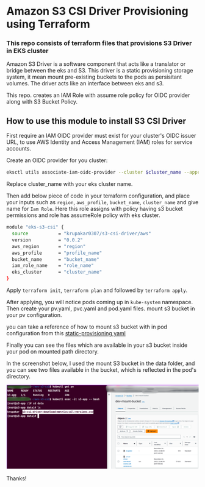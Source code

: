 # Amazon S3 CSI Driver Provisioning using Terraform
### This repo consists of terraform files that provisions S3 Driver in EKS cluster

Amazon S3 Driver is a software component that acts like a translator or bridge between the eks and S3. This driver is a static provisioning storage system, it mean mount pre-existing buckets to the pods as persisitant volumes.
The driver acts like an interface between eks and s3. 

This repo. creates an IAM Role with assume role policy for OIDC provider along with S3 Bucket Policy. 

## How to use this module to install S3 CSI Driver

First require an IAM OIDC provider must exist for your cluster's OIDC issuer URL, to use AWS Identity and Access Management (IAM) roles for service accounts.

Create an OIDC provider for you cluster:

```sh
eksctl utils associate-iam-oidc-provider --cluster $cluster_name --approve
```
Replace cluster_name with your eks cluster name.

Then add below piece of code in your terraform configuration, and place your inputs such as  `region`, `aws_profile`,  `bucket_name`, `cluster_name` and give name for `Iam Role`. Here this role assigns with policy having s3 bucket permissions and role has assumeRole policy with eks cluster.

```sh
module "eks-s3-csi" {
  source           = "krupakar0307/s3-csi-driver/aws"
  version          = "0.0.2"
  aws_region       = "region"
  aws_profile      = "profile_name"
  bucket_name      = "bucket_name"
  iam_role_name    = "role_name"
  eks_cluster      = "cluster_name"
}
```
Apply `terraform init`, `terraform plan` and followed by `terraform apply`.

After applying, you will notice pods coming up in `kube-system` namespace. 
Then create your pv.yaml, pvc.yaml and pod.yaml files. mount s3 bucket in your pv configuration. 

you can take a reference of how to mount s3 bucket with in pod configuration from this [static-provisioning yaml](https://github.com/awslabs/mountpoint-s3-csi-driver/blob/main/examples/kubernetes/static_provisioning/static_provisioning.yaml)

Finally you can see the files which are available in your s3 bucket inside your pod on mounted path directory.

In the screenshot below, I used the mount S3 bucket in the data folder, and you can see two files available in the bucket, which is reflected in the pod's directory.

![Screenshot](screenshot.png)


Thanks!
